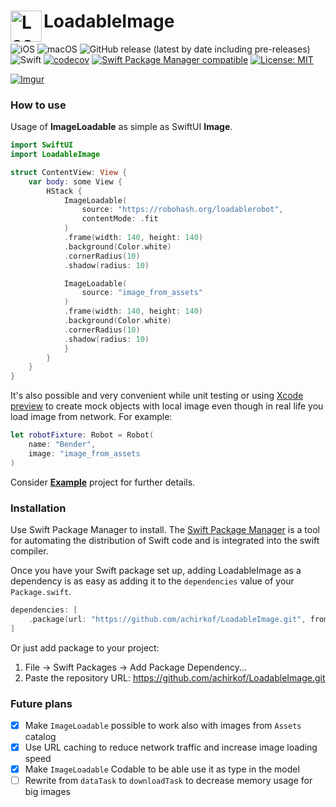 <h1>
    <img align="left" width="50" src="../assets/LoadableImage-icon.png" alt="LoadableImage Header Logo"/> LoadableImage
</h1>

![iOS](https://img.shields.io/badge/iOS-11.0-lightgrey)
![macOS](https://img.shields.io/badge/macOS-10.15-lightgrey)
![GitHub release (latest by date including pre-releases)](https://img.shields.io/github/v/release/achirkof/LoadableImage?include_prereleases)
![Swift](https://github.com/achirkof/LoadableImage/workflows/Swift/badge.svg?branch=master)
[![codecov](https://codecov.io/gh/achirkof/LoadableImage/branch/master/graph/badge.svg)](https://codecov.io/gh/achirkof/LoadableImage)
[![Swift Package Manager compatible](https://img.shields.io/badge/Swift%20Package%20Manager-compatible-brightgreen.svg)](https://github.com/apple/swift-package-manager)
[![License: MIT](https://img.shields.io/badge/License-MIT-blue.svg)](https://opensource.org/licenses/MIT)

[![Imgur](https://imgur.com/iN7zYlQ.gif)](https://imgur.com/iN7zYlQ.gif)

### How to use

Usage of __ImageLoadable__ as simple as SwiftUI __Image__.

```swift
import SwiftUI
import LoadableImage

struct ContentView: View {
    var body: some View {
        HStack {
            ImageLoadable(
                source: "https://robohash.org/loadablerobot",
                contentMode: .fit
            )
            .frame(width: 140, height: 140)
            .background(Color.white)
            .cornerRadius(10)
            .shadow(radius: 10)

            ImageLoadable(
                source: "image_from_assets"
            )
            .frame(width: 140, height: 140)
            .background(Color.white)
            .cornerRadius(10)
            .shadow(radius: 10)
            }
        }
    }
}

```

It's also possible and very convenient while unit testing or using [Xcode preview](https://developer.apple.com/videos/play/wwdc2019/233/) to create mock objects with local image even though in real life you load image from network. For example:

```swift
let robotFixture: Robot = Robot(
    name: "Bender",
    image: "image_from_assets
)
```

Consider [__Example__](https://github.com/achirkof/LoadableImage/tree/master/Example) project for further details.

### Installation

Use Swift Package Manager to install. The [Swift Package Manager](https://swift.org/package-manager/) is a tool for automating the distribution of Swift code and is integrated into the swift compiler.

Once you have your Swift package set up, adding LoadableImage as a dependency is as easy as adding it to the `dependencies` value of your `Package.swift`.

```swift
dependencies: [
    .package(url: "https://github.com/achirkof/LoadableImage.git", from: "1.0.0")
]
```

Or just add package to your project:
1. File → Swift Packages → Add Package Dependency...
2. Paste the repository URL: https://github.com/achirkof/LoadableImage.git

### Future plans
- [x] Make `ImageLoadable` possible to work also with images from `Assets` catalog 
- [x] Use URL caching to reduce network traffic and increase image loading speed
- [x] Make `ImageLoadable` Codable to be able use it as type in the model
- [ ] Rewrite from `dataTask` to `downloadTask` to decrease memory usage for big images
